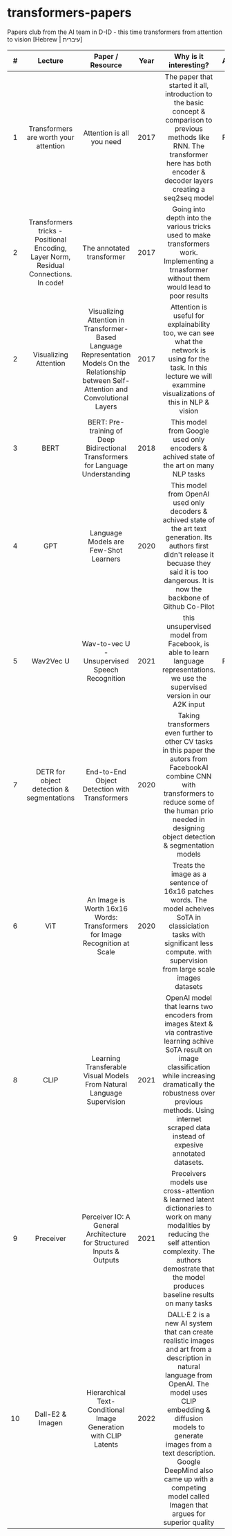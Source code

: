 # transformers-papers
Papers club from the AI team in D-ID  - this time transformers from attention to vision [Hebrew | עיברית]


| # | Lecture | Paper / Resource | Year | Why is it interesting? | Asignee | Recording | Presentation | Presentation |
|:---:|:---:|:---:|:---:|:---:|:---:|:---:|:---:|:---:|
| 1 | Transformers are worth your attention | Attention is all you need | 2017 | The paper that started it all, introduction to the basic concept & comparison to previous methods like RNN. The transformer here has both encoder & decoder layers creating a seq2seq model | Feldman | zoom (K%32MLKi) | slides | slides |
| 2 | Transformers tricks -  Positional Encoding, Layer Norm, Residual Connections. In code! | The annotated transformer | 2017 | Going into depth into the various tricks used to make transformers work. Implementing a trnasformer without them would lead to poor results  | x | x | x | x |
| 2 | Visualizing Attention | Visualizing Attention in Transformer-Based Language Representation Models On the Relationship between Self-Attention and Convolutional Layers  | 2017 | Attention is useful for explainability too, we can see what the network is using for the task. In this lecture we will exammine visualizations of this in NLP & vision | x | x | x | x |
| 3 | BERT | BERT: Pre-training of Deep Bidirectional Transformers for Language Understanding | 2018 | This model from Google used only encoders & achived state of the art on many NLP tasks | Leon | zoom (LW$8fQ6f) | slides | slides |
| 4 | GPT | Language Models are Few-Shot Learners | 2020 | This model from OpenAI used only decoders & achived state of the art text generation. Its authors first didn't release it becuase they said it is too dangerous. It is now the backbone of Github Co-Pilot | x | x | x | x |
| 5 | Wav2Vec U | Wav-to-vec U - Unsupervised Speech Recognition | 2021 | this unsupervised model from Facebook, is able to learn language representations. we use the supervised version in our A2K input | Feldman | zoom (p.qE+Q59) | slides | slides |
| 7 | DETR for object detection & segmentations | End-to-End Object Detection with Transformers | 2020 | Taking transformers even further to other CV tasks in this paper the autors from FacebookAI combine CNN with transformers to reduce some of the human prio needed in designing object detection & segmentation models | Tal | zoom (17K%NSf3) | slides | slides |
| 6 | ViT | An Image is Worth 16x16 Words: Transformers for Image Recognition at Scale | 2020 | Treats the image as a sentence of 16x16 patches words. The model acheives SoTA in classiciation tasks with significant less compute. with supervision from large scale images datasets | Alon | zoom (ve1VHEM=) | slides | slides |
| 8 | CLIP | Learning Transferable Visual Models From Natural Language Supervision | 2021 | OpenAI model that learns two encoders from images &text & via contrastive learning achive SoTA result on image classification while increasing dramatically the robustness over previous methods. Using internet scraped data instead of expesive annotated datasets. | Amitay | zoom (^a1!1BJf) | slides | slides |
| 9 | Preceiver | Perceiver IO: A General Architecture for Structured Inputs & Outputs | 2021 | Preceivers models use cross-attention & learned latent dictionaries to work on many modalities by reducing the self attention complexity. The authors demostrate that the model produces baseline results on many tasks | Or | zoom (Ba9DQ&Ef) | slides | slides |
| 10 | Dall-E2 & Imagen  | Hierarchical Text-Conditional Image Generation with CLIP Latents | 2022 | DALL·E 2 is a new AI system that can create realistic images and art from a description in natural language from OpenAI. The model uses CLIP embedding & diffusion models to generate images from a text description. Google DeepMind also came up with a competing model called Imagen that argues for superior quality | Tal | zoom () | slides | slides |

